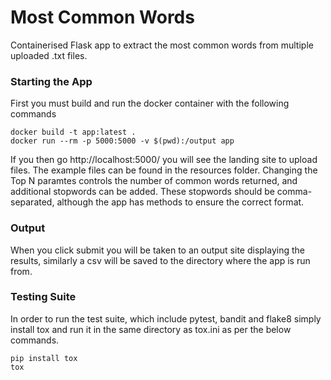 # Most Common Words

Containerised Flask app to extract the most common words from multiple uploaded .txt files.

### Starting the App
First you must build and run the docker container with the following commands

```
docker build -t app:latest .
docker run --rm -p 5000:5000 -v $(pwd):/output app
```
If you then go http://localhost:5000/ you will see the landing site to upload files. The example files can be found in the resources folder.
Changing the Top N paramtes controls the number of common words returned, and additional 
stopwords can be added. These stopwords should be comma-separated, although the app has 
methods to ensure the correct format.

### Output
When you click submit you will be taken to an output site displaying the results, similarly a csv will be
saved to the directory where the app is run from.

### Testing Suite
In order to run the test suite, which include pytest, bandit and flake8 simply install tox and run it in the same directory as tox.ini as per the below 
commands.
```
pip install tox
tox
```
